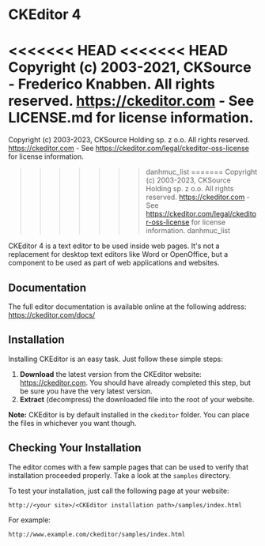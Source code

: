 CKEditor 4
==========

<<<<<<< HEAD
<<<<<<< HEAD
Copyright (c) 2003-2021, CKSource - Frederico Knabben. All rights reserved.
https://ckeditor.com - See LICENSE.md for license information.
=======
Copyright (c) 2003-2023, CKSource Holding sp. z o.o. All rights reserved.
https://ckeditor.com - See https://ckeditor.com/legal/ckeditor-oss-license for license information.
>>>>>>> danhmuc_list
=======
Copyright (c) 2003-2023, CKSource Holding sp. z o.o. All rights reserved.
https://ckeditor.com - See https://ckeditor.com/legal/ckeditor-oss-license for license information.
>>>>>>> danhmuc_list

CKEditor 4 is a text editor to be used inside web pages. It's not a replacement
for desktop text editors like Word or OpenOffice, but a component to be used as
part of web applications and websites.

## Documentation

The full editor documentation is available online at the following address:
https://ckeditor.com/docs/

## Installation

Installing CKEditor is an easy task. Just follow these simple steps:

 1. **Download** the latest version from the CKEditor website:
    https://ckeditor.com. You should have already completed this step, but be
    sure you have the very latest version.
 2. **Extract** (decompress) the downloaded file into the root of your website.

**Note:** CKEditor is by default installed in the `ckeditor` folder. You can
place the files in whichever you want though.

## Checking Your Installation

The editor comes with a few sample pages that can be used to verify that
installation proceeded properly. Take a look at the `samples` directory.

To test your installation, just call the following page at your website:

	http://<your site>/<CKEditor installation path>/samples/index.html

For example:

	http://www.example.com/ckeditor/samples/index.html
